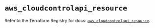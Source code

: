 # `aws_cloudcontrolapi_resource`

Refer to the Terraform Registry for docs: [`aws_cloudcontrolapi_resource`](https://registry.terraform.io/providers/hashicorp/aws/6.19.0/docs/resources/cloudcontrolapi_resource).
